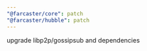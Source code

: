 ```yaml
---
"@farcaster/core": patch
"@farcaster/hubble": patch
---
```


upgrade libp2p/gossipsub and dependencies
